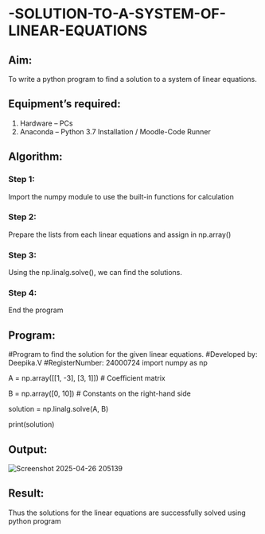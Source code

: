 # -SOLUTION-TO-A-SYSTEM-OF-LINEAR-EQUATIONS
## Aim:
To write a python program to find a solution to a system of linear equations.
## Equipment’s required:
1. 	Hardware – PCs
2. 	Anaconda – Python 3.7 Installation / Moodle-Code Runner
## Algorithm:
### Step 1: 
Import the numpy module to use the built-in functions for calculation
### Step 2: 
Prepare the lists from each linear equations and assign in np.array()
### Step 3: 
Using the np.linalg.solve(), we can find the solutions.
### Step 4: 
End the program
## Program:
#Program to find the solution for the given linear equations.
#Developed by: Deepika.V
#RegisterNumber: 24000724
import numpy as np

A = np.array([[1, -3], [3, 1]])  # Coefficient matrix

B = np.array([0, 10])  # Constants on the right-hand side

solution = np.linalg.solve(A, B)

print(solution)

## Output:
![Screenshot 2025-04-26 205139](https://github.com/user-attachments/assets/672eae3a-3c53-4f34-933b-010b3abf7752)

## Result: 
Thus the solutions for the linear equations are successfully solved using python program

